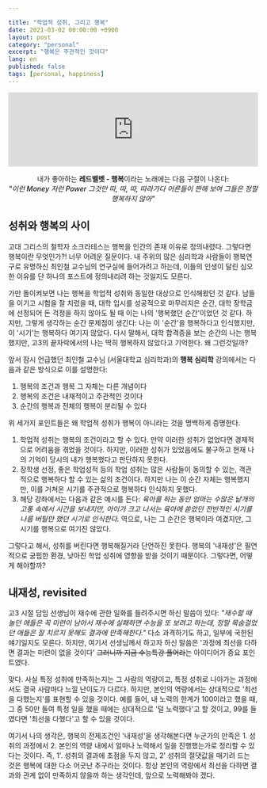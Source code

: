 ```yaml
---

title: "학업적 성취, 그리고 행복"
date: 2021-03-02 00:00:00 +0900
layout: post
category: "personal"
excerpt: "행복은 주관적인 것이다"
lang: en
published: false
tags: [personal, happiness]
---
```



<p align="center"><iframe src="https://embed.music.apple.com/us/album/happiness/905840092?i=905840099" style="width: 100%; border:none; overflow:hidden;" scrolling="no" frameborder="0" allowTransparency="true" allow="encrypted-media"></iframe></p>


<p style="text-align: center; font-weight: 500; padding-top: 0 !important">내가 좋아하는 <b>레드벨벳 - 행복</b>이라는 노래에는 다음 구절이 나온다: <br><i>"이런 Money 저런 Power 그것만 따, 따, 따, 따라가다 어른들이 짠해 보여 그들은 정말 행복하지 않아"</i></p>

## 성취와 행복의 사이

고대 그리스의 철학자 소크라테스는 행복을 인간의 존재 이유로 정의내렸다. 그렇다면 행복이란 무엇인가?! 너무 어려운 질문이다. 내 주위의 많은 심리학과 사람들이 행복연구로 유명하신 최인철 교수님의 연구실에 들어가려고 하는데, 이들의 인생이 달린 심오한 이유를 단 하나의 포스트에 정의내리려 하는 것일지도 모른다.

가만 돌이켜보면 나는 행복을 학업적 성취와 동일한 대상으로 인식해왔던 것 같다. 남들을 이기고 시험을 잘 치렀을 때, 대학 입시를 성공적으로 마무리지은 순간, 대학 장학금에 선정되어 돈 걱정을 하지 않아도 될 때 이는 나의 '행복했던 순간'이었던 것 같다. 하지만, 그렇게 생각하는 순간 문제점이 생긴다: 나는 이 '순간'을 행복하다고 인식했지만, 이 '시기'는 행복하다 여기지 않았다. 다시 말해서, 대학 합격증을 보는 순간의 나는 행복했지만, 고3의 끝자락에서의 나는 딱히 행복하지 않았다고 기억한다. 왜 그런것일까?

앞서 잠시 언급했던 최인철 교수님 (서울대학교 심리학과)의 **행복 심리학** 강의에서는 다음과 같은 방식으로 이를 설명한다:

1. 행복의 조건과 행복 그 자체는 다른 개념이다
2. 행복의 조건은 내재적이고 주관적인 것이다
3. 순간의 행복과 전체의 행복이 분리될 수 있다

위 세가지 포인트들은 왜 학업적 성취가 행복이 아니라는 것을 명백하게 증명한다.

1. 학업적 성취는 행복의 조건이라고 할 수 있다. 만약 이러한 성취가 없었다면 경제적으로 어려움을 겪었을 것이다. 하지만, 이러한 성취가 있었음에도 불구하고 현재 나의 기억이 당시의 내가 행복했다고 판단하지 못한다.
2. 장학생 선정, 좋은 학업성적 등의 학업 성취는 많은 사람들이 동의할 수 있는, 객관적으로 행복하다 할 수 있는 삶의 조건이다. 하지만 나는 이 순간 자체는 행복했지만, 이를 거쳐온 시기를 주관적으로 행복하다 인식하지 못했다.
3. 해당 강좌에서는 다음과 같은 예시를 든다: *육아를 하는 동안 엄마는 수많은 낱개의 고통 속에서 시간을 보내지만, 아이가 크고 나서는 육아에 쏟았던 전반적인 시기를 나름 버틸만 했던 시기로 인식한다.* 역으로, 나는 그 순간은 행복이라 여겼지만, 그 시기를 행복으로 여기진 않았다.

그렇다고 해서, 성취를 버린다면 행복해질거라 단언하진 못한다. 행복의 '내재성'은 필연적으로 궁핍한 환경, 낮아진 학업 성취에 영향을 받을 것이기 때문이다. 그렇다면, 어떻게 해야할까?

## 내재성, revisited

고3 시절 담임 선생님이 재수에 관한 일화를 들려주시면 하신 말씀이 있다: *"재수할 때 놀던 애들은 꼭 미련이 남아서 재수에 실패하면 수능을 또 보려고 하는데, 정말 목숨걸었던 애들은 잘 치르지 못해도 결과에 만족해한다."* 다소 과격하기도 하고, 일부에 국한된 얘기일지도 모른다. 하지만, 여기서 선생님께서 하고자 하신 말씀은 '과정에 최선을 다하면 결과는 미련이 없을 것이다' ~~그러니까 지금 수능특강 풀어라~~는 아이디어가 중요 포인트였다.

맞다. 사실 특정 성취에 만족하는지는 그 사람의 역량이고, 특정 성취로 나아가는 과정에서도 결국 사람마다 느낄 난이도가 다르다. 하지만, 본인의 역량에서는 상대적으로 '최선을 다했는지'를 표현할 수 있을 것이다. 예를 들어, 내 노력의 한계가 100이라고 했을 때, 그 중 50만 들여 특정 일을 했을 때에는 상대적으로 '덜 노력했다'고 할 것이고, 99를 들였다면 '최선을 다했다'고 할 수 있을 것이다.

여기서 나의 생각은, 행복의 전제조건인 '내재성'을 생각해본다면 누군가의 만족은 1. 성취의 과정에서 2. 본인의 역량 내에서 얼마나 노력해서 일을 진행했는가로 정리할 수 있다는 것이다. 즉, 1'. 성취의 결과에 초점을 두지 않고, 2' 성취의 절댓값을 매기려 드는 것은 행복에 대한 다소 어긋난 추구라는 것이다. 항상 본인의 역량에서 최선을 다하면 결과와 관계 없이 만족하지 않을까 하는 생각인데, 앞으로 노력해봐야 겠다.